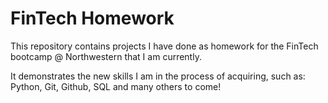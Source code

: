 # FinTech Homework


This repository contains projects I have done as homework for the FinTech bootcamp @ Northwestern that I am currently. 

It demonstrates the new skills I am in the process of acquiring, such as: Python, Git, Github, SQL and many others to come!
